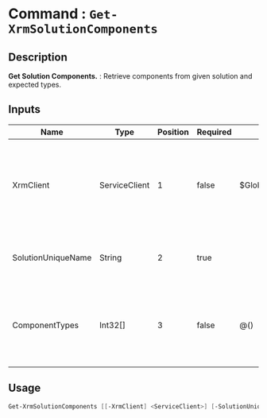 # Command : `Get-XrmSolutionComponents` 

## Description

**Get Solution Components.** : Retrieve components from given solution and expected types.

## Inputs

Name|Type|Position|Required|Default|Description
----|----|--------|--------|-------|-----------
XrmClient|ServiceClient|1|false|$Global:XrmClient|Xrm connector initialized to target instance. Use latest one by default. (Dataverse ServiceClient)
SolutionUniqueName|String|2|true||Unmanaged solution unique name where to get components.
ComponentTypes|Int32[]|3|false|@()|Array of component types number to retrieve. (Default: none = retrieve all components)


## Usage

```Powershell 
Get-XrmSolutionComponents [[-XrmClient] <ServiceClient>] [-SolutionUniqueName] <String> [[-ComponentTypes] <Int32[]>] [<CommonParameters>]
``` 


